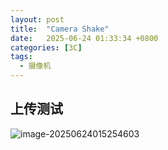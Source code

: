```yaml
---
layout: post
title:  "Camera Shake"
date:   2025-06-24 01:33:34 +0800
categories: [3C]
tags: 
  - 摄像机
---
```


## 上传测试

![image-20250624015254603](https://fellno-io-picgo.oss-cn-hangzhou.aliyuncs.com/img/image-20250624015254603.png)
